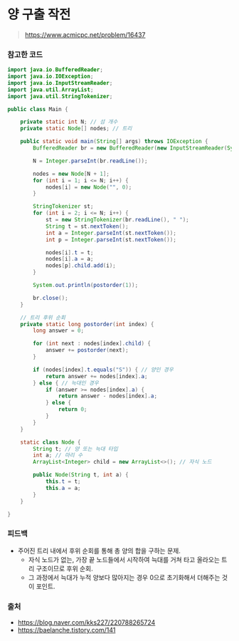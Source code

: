 # 양 구출 작전

> https://www.acmicpc.net/problem/16437

### 참고한 코드

```java
import java.io.BufferedReader;
import java.io.IOException;
import java.io.InputStreamReader;
import java.util.ArrayList;
import java.util.StringTokenizer;

public class Main {

    private static int N; // 섬 개수
    private static Node[] nodes; // 트리

    public static void main(String[] args) throws IOException {
        BufferedReader br = new BufferedReader(new InputStreamReader(System.in));

        N = Integer.parseInt(br.readLine());

        nodes = new Node[N + 1];
        for (int i = 1; i <= N; i++) {
            nodes[i] = new Node("", 0);
        }

        StringTokenizer st;
        for (int i = 2; i <= N; i++) {
            st = new StringTokenizer(br.readLine(), " ");
            String t = st.nextToken();
            int a = Integer.parseInt(st.nextToken());
            int p = Integer.parseInt(st.nextToken());

            nodes[i].t = t;
            nodes[i].a = a;
            nodes[p].child.add(i);
        }

        System.out.println(postorder(1));

        br.close();
    }

    // 트리 후위 순회
    private static long postorder(int index) {
        long answer = 0;

        for (int next : nodes[index].child) {
            answer += postorder(next);
        }

        if (nodes[index].t.equals("S")) { // 양인 경우
            return answer += nodes[index].a;
        } else { // 늑대인 경우
            if (answer >= nodes[index].a) {
                return answer - nodes[index].a;
            } else {
                return 0;
            }
        }
    }

    static class Node {
        String t; // 양 또는 늑대 타입
        int a; // 마리 수
        ArrayList<Integer> child = new ArrayList<>(); // 자식 노드

        public Node(String t, int a) {
            this.t = t;
            this.a = a;
        }
    }

}
```

### 피드백

- 주어진 트리 내에서 후위 순회를 통해 총 양의 합을 구하는 문제.
    - 자식 노드가 없는, 가장 끝 노드들에서 시작하여 늑대를 거쳐 타고 올라오는 트리 구조이므로 후위 순회.
    - 그 과정에서 늑대가 누적 양보다 많아지는 경우 0으로 초기화해서 더해주는 것이 포인트.

### 출처

- https://blog.naver.com/kks227/220788265724
- https://baelanche.tistory.com/141